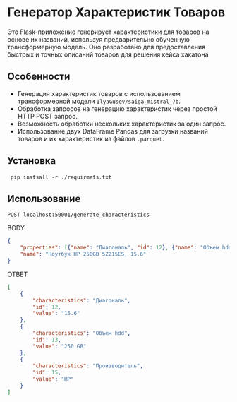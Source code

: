 # Генератор Характеристик Товаров

Это Flask-приложение генерирует характеристики для товаров на основе их названий, используя предварительно обученную трансформерную модель. Оно разработано для предоставления быстрых и точных описаний товаров для решения кейса хакатона

## Особенности

- Генерация характеристик товаров с использованием трансформерной модели `IlyaGusev/saiga_mistral_7b`.
- Обработка запросов на генерацию характеристик через простой HTTP POST запрос.
- Возможность обработки нескольких характеристик за один запрос.
- Использование двух DataFrame Pandas для загрузки названий товаров и их характеристик из файлов `.parquet`.

## Установка

``` pip instsall -r ./requirmets.txt```

## Использование

```POST localhost:50001/generate_characteristics```

BODY
``` json
{
    "properties": [{"name": "Диагональ", "id": 12}, {"name": "Объем hdd", "id": 13}, {"name": "Производитель", "id": 15}],
    "name": "Ноутбук HP 250GB 5Z215ES, 15.6"
}
```

ОТВЕТ

``` json
[
    {
        "characteristics": "Диагональ",
        "id": 12,
        "value": "15.6"
    },
    {
        "characteristics": "Объем hdd",
        "id": 13,
        "value": "250 GB"
    },
    {
        "characteristics": "Производитель",
        "id": 15,
        "value": "HP"
    }
]
```